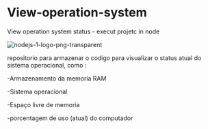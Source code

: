 # View-operation-system

View operation system status - execut projetc in node 


![nodejs-1-logo-png-transparent](https://github.com/user-attachments/assets/5f55d905-7966-4d98-a157-aba63ac5eccf)

repositorio para armazenar o codigo para visualizar o status atual do sistema operacional, como :

-Armazenamento da memoria RAM

-Sistema operacional

-Espaço livre de memoria

-porcentagem de uso (atual) do computador

